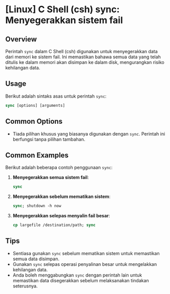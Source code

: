 # [Linux] C Shell (csh) sync: Menyegerakkan sistem fail

## Overview
Perintah `sync` dalam C Shell (csh) digunakan untuk menyegerakkan data dari memori ke sistem fail. Ini memastikan bahawa semua data yang telah ditulis ke dalam memori akan disimpan ke dalam disk, mengurangkan risiko kehilangan data.

## Usage
Berikut adalah sintaks asas untuk perintah `sync`:

```csh
sync [options] [arguments]
```

## Common Options
- Tiada pilihan khusus yang biasanya digunakan dengan `sync`. Perintah ini berfungsi tanpa pilihan tambahan.

## Common Examples
Berikut adalah beberapa contoh penggunaan `sync`:

1. **Menyegerakkan semua sistem fail**:
   ```csh
   sync
   ```

2. **Menyegerakkan sebelum mematikan sistem**:
   ```csh
   sync; shutdown -h now
   ```

3. **Menyegerakkan selepas menyalin fail besar**:
   ```csh
   cp largefile /destination/path; sync
   ```

## Tips
- Sentiasa gunakan `sync` sebelum mematikan sistem untuk memastikan semua data disimpan.
- Gunakan `sync` selepas operasi penyalinan besar untuk mengelakkan kehilangan data.
- Anda boleh menggabungkan `sync` dengan perintah lain untuk memastikan data disegerakkan sebelum melaksanakan tindakan seterusnya.
